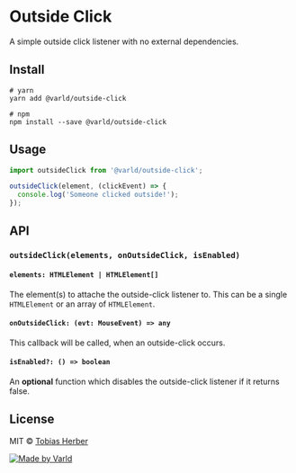# Outside Click

A simple outside click listener with no external dependencies.

## Install

```
# yarn
yarn add @varld/outside-click

# npm
npm install --save @varld/outside-click
```

## Usage

```typescript
import outsideClick from '@varld/outside-click';

outsideClick(element, (clickEvent) => {
  console.log('Someone clicked outside!');
});
```

## API

### `outsideClick(elements, onOutsideClick, isEnabled)`

#### `elements: HTMLElement | HTMLElement[]`

The element(s) to attache the outside-click listener to. This can be a single `HTMLElement` or an array of `HTMLElement`.

#### `onOutsideClick: (evt: MouseEvent) => any`

This callback will be called, when an outside-click occurs.

#### `isEnabled?: () => boolean`

An __optional__ function which disables the outside-click listener if it returns false.

## License

MIT © [Tobias Herber](https://github.com/herber)

[![Made by Varld](https://potato.varld.co/oss/badge.svg)](https://varld.co)

